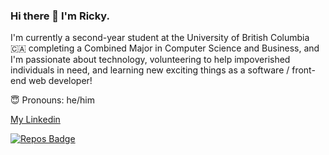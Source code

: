 ### Hi there 👋 I'm Ricky.

I'm currently a second-year student at the University of British Columbia 🇨🇦 completing a Combined Major in Computer Science and Business, and I'm passionate about technology, volunteering to help impoverished individuals in need, and learning new exciting things as a software / front-end web developer!

😇 Pronouns: he/him

[My Linkedin](https://www.linkedin.com/in/rickylai248/ "Ricky Lai Linkedin")

[![Repos Badge](https://badges.pufler.dev/repos/rickylai248)](https://badges.pufler.dev)
<!--
**rickylai248/rickylai248** is a ✨ _special_ ✨ repository because its `README.md` (this file) appears on your GitHub profile.
{
  "name": "Ricky Lai"
  "specialization": "ubc bucs '23 ",
  "company": "@building blocks + incoming @sunrise international",
  "location": "Vancouver, Canada",
 }
![Anurag's GitHub stats](https://github-readme-stats.vercel.app/api?username=rickylai248&hide=contribs,issues&count_private=true&show_icons=true)
[![Visits Badge](https://badges.pufler.dev/visits/puf17640/git-badges)](https://badges.pufler.dev)
